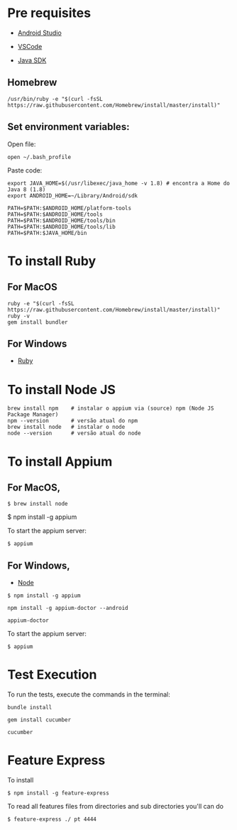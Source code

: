 # Pre requisites

* [Android Studio](https://developer.android.com/studio)

* [VSCode](https://code.visualstudio.com/download)

* [Java SDK](https://www.oracle.com/technetwork/java/javase/downloads/jdk12-downloads-5295953.html)

## Homebrew
```
/usr/bin/ruby -e "$(curl -fsSL https://raw.githubusercontent.com/Homebrew/install/master/install)"
```
## Set environment variables:

Open file:
```
open ~/.bash_profile 
```
Paste code:
```
export JAVA_HOME=$(/usr/libexec/java_home -v 1.8) # encontra a Home do Java 8 (1.8)
export ANDROID_HOME=~/Library/Android/sdk

PATH=$PATH:$ANDROID_HOME/platform-tools
PATH=$PATH:$ANDROID_HOME/tools
PATH=$PATH:$ANDROID_HOME/tools/bin
PATH=$PATH:$ANDROID_HOME/tools/lib
PATH=$PATH:$JAVA_HOME/bin
```

# To install Ruby
## For MacOS
```
ruby -e "$(curl -fsSL https://raw.githubusercontent.com/Homebrew/install/master/install)"
ruby -v
gem install bundler
```
## For Windows
* [Ruby](https://rubyinstaller.org/downloads/)

# To install Node JS
```
brew install npm    # instalar o appium via (source) npm (Node JS Package Manager)
npm --version       # versão atual do npm
brew install node   # instalar o node
node --version      # versão atual do node
```

# To install Appium
## For MacOS,
```
$ brew install node
```
$ npm install -g appium

To start the appium server:
```
$ appium
```
## For Windows,

* [Node](https://nodejs.org/en/download/)

```
$ npm install -g appium
```
```
npm install -g appium-doctor --android
```
```
appium-doctor
```
To start the appium server:
```
$ appium
```
# Test Execution
To run the tests, execute the commands in the terminal:
```
bundle install
```
```
gem install cucumber
```
```
cucumber
```

# Feature Express
To install
```
$ npm install -g feature-express
```
To read all features files from directories and sub directories you'll can do
```
$ feature-express ./ pt 4444
```

